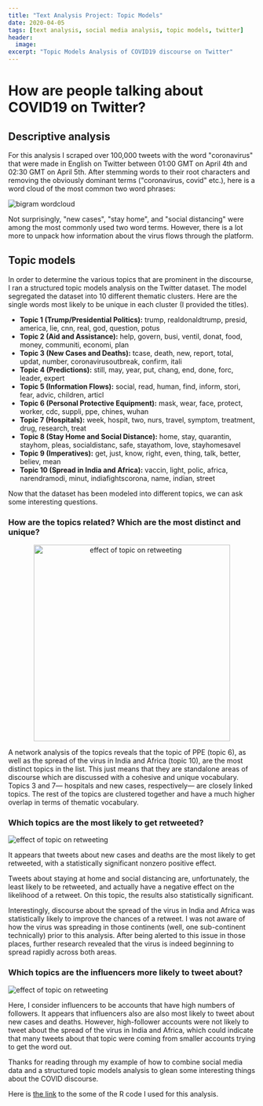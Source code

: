 ```yaml
---
title: "Text Analysis Project: Topic Models"
date: 2020-04-05
tags: [text analysis, social media analysis, topic models, twitter]
header:
  image:
excerpt: "Topic Models Analysis of COVID19 discourse on Twitter"
---
```


# How are people talking about COVID19 on Twitter?

## Descriptive analysis

For this analysis I scraped over 100,000 tweets with the word "coronavirus" that were made in English on Twitter between 01:00 GMT on April 4th and 02:30 GMT on April 5th.  After stemming words to their root characters and removing the obviously dominant terms ("coronavirus, covid" etc.), here is a word cloud of the most common two word phrases:

<img src="{{ site.url }}{{ site.baseurl }}/images/bigrams.png" alt="bigram wordcloud">

Not surprisingly, "new cases", "stay home", and "social distancing" were among the most commonly used two word terms. However, there is a lot more to unpack how information about the virus flows through the platform.

## Topic models

In order to determine the various topics that are prominent in the discourse, I ran a structured topic models analysis on the Twitter dataset. The model segregated the dataset into 10 different thematic clusters. Here are the single words most likely to be unique in each cluster (I provided the titles).

* **Topic 1 (Trump/Presidential Politics):** trump, realdonaldtrump, presid, america, lie, cnn, real, god, question, potus
* **Topic 2 (Aid and Assistance):** help, govern, busi, ventil, donat, food, money, communiti, economi, plan  
* **Topic 3 (New Cases and Deaths):** tcase, death, new, report, total, updat, number, coronavirusoutbreak, confirm, itali  
* **Topic 4 (Predictions):** still, may, year, put, chang, end, done, forc, leader, expert  
* **Topic 5 (Information Flows):** social, read, human, find, inform, stori, fear, advic, children, articl
* **Topic 6 (Personal Protective Equipment):** mask, wear, face, protect, worker, cdc, suppli, ppe, chines, wuhan
* **Topic 7 (Hospitals):** week, hospit, two, nurs, travel, symptom, treatment, drug, research, treat
* **Topic 8 (Stay Home and Social Distance):** home, stay, quarantin, stayhom, pleas, socialdistanc, safe, stayathom, love, stayhomesavel
* **Topic 9 (Imperatives):** get, just, know, right, even, thing, talk, better, believ, mean
* **Topic 10 (Spread in India and Africa):** vaccin, light, polic, africa, narendramodi, minut, indiafightscorona, name, indian, street

Now that the dataset has been modeled into different topics, we can ask some interesting questions.

### How are the topics related? Which are the most distinct and unique?

<p align="center">
  <img width="400" height="400" src="{{ site.url }}{{ site.baseurl }}/images/topicplot.png" alt="effect of topic on retweeting">
</p>

A network analysis of the topics reveals that the topic of PPE (topic 6), as well as the spread of the virus in India and Africa (topic 10), are the most distinct topics in the list. This just means that they are standalone areas of discourse which are discussed with a cohesive and unique vocabulary. Topics 3 and 7— hospitals and new cases, respectively— are closely linked topics. The rest of the topics are clustered together and have a much higher overlap in terms of thematic vocabulary.  

### Which topics are the most likely to get retweeted?

<img src="{{ site.url }}{{ site.baseurl }}/images/retweeteffect.png" alt="effect of topic on retweeting">

It appears that tweets about new cases and deaths are the most likely to get retweeted, with a statistically significant nonzero positive effect.

Tweets about staying at home and social distancing are, unfortunately, the least likely to be retweeted, and actually have a negative effect on the likelihood of a retweet. On this topic, the results also statistically significant.

Interestingly, discourse about the spread of the virus in India and Africa was statistically likely to improve the chances of a retweet. I was not aware of how the virus was spreading in those continents (well, one sub-continent technically) prior to this analysis. After being alerted to this issue in those places, further research revealed that the virus is indeed
beginning to spread rapidly across both areas.

### Which topics are the influencers more likely to tweet about?

<img src="{{ site.url }}{{ site.baseurl }}/images/influencers.png" alt="effect of topic on retweeting">

Here, I consider influencers to be accounts that have high numbers of followers. It appears that influencers also are also most likely to tweet about new cases and deaths. However, high-follower accounts were not likely to tweet about the spread of the virus in India and Africa, which could indicate that many tweets about that topic were coming from smaller accounts trying to get the word out.

Thanks for reading through my example of how to combine social media data and a structured topic models analysis to glean some interesting things about the COVID discourse.

Here is [the link](https://github.com/KevinEduardoKarl/text-analysis/blob/master/COVID%20Discourse%20on%20Twitter.R) to the some of the R code I used for this analysis.

